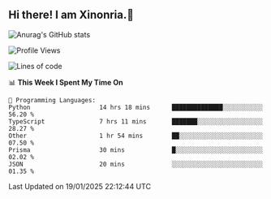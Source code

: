 ## Hi there! I am Xinonria.👋

![Anurag's GitHub stats](https://status-git-main-xinonrias-projects-f26540e3.vercel.app/api?username=xinonria&hide=stars,issues)

<!--START_SECTION:waka-->
![Profile Views](http://img.shields.io/badge/Profile%20Views-1-blue)

![Lines of code](https://img.shields.io/badge/From%20Hello%20World%20I%27ve%20Written-961.4%20thousand%20lines%20of%20code-blue)

📊 **This Week I Spent My Time On** 

```text
💬 Programming Languages: 
Python                   14 hrs 18 mins      ██████████████░░░░░░░░░░░   56.20 % 
TypeScript               7 hrs 11 mins       ███████░░░░░░░░░░░░░░░░░░   28.27 % 
Other                    1 hr 54 mins        ██░░░░░░░░░░░░░░░░░░░░░░░   07.50 % 
Prisma                   30 mins             █░░░░░░░░░░░░░░░░░░░░░░░░   02.02 % 
JSON                     20 mins             ░░░░░░░░░░░░░░░░░░░░░░░░░   01.35 % 
```


 Last Updated on 19/01/2025 22:12:44 UTC
<!--END_SECTION:waka-->

<!--
**xinonria/xinonria** is a ✨ _special_ ✨ repository because its `README.md` (this file) appears on your GitHub profile.

Here are some ideas to get you started:

- 🔭 I’m currently working on ...
- 🌱 I’m currently learning ...
- 👯 I’m looking to collaborate on ...
- 🤔 I’m looking for help with ...
- 💬 Ask me about ...
- 📫 How to reach me: ...
- 😄 Pronouns: ...
- ⚡ Fun fact: ...
-->
